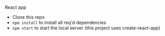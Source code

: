 React app

- Clone this repo
- `npm install` to install all req'd dependencies
- `npm start` to start the local server (this project uses create-react-app)
